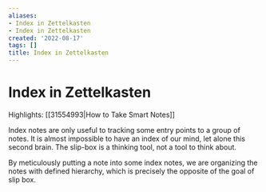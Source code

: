 ```yaml
---
aliases:
- Index in Zettelkasten
- Index in Zettelkasten
created: '2022-08-17'
tags: []
title: Index in Zettelkasten
---
```


# Index in Zettelkasten

Highlights: [[31554993|How to Take Smart Notes]]

Index notes are only useful to tracking some entry points to a group of notes. It is almost impossible to have an index of our mind, let alone this second brain. The slip-box is a thinking tool, not a tool to think about.

By meticulously putting a note into some index notes, we are organizing the notes with defined hierarchy, which is precisely the opposite of the goal of slip box.